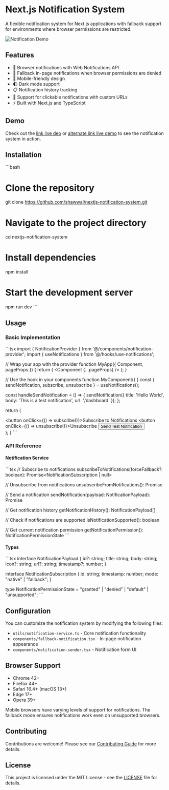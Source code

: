 # Next.js Notification System

A flexible notification system for Next.js applications with fallback support for environments where browser permissions are restricted.

![Notification Demo](https://github.com/shawwal/nextjs-notification-system/raw/main/public/demo.png)

## Features

- 🔔 Browser notifications with Web Notifications API
- 🔄 Fallback in-page notifications when browser permissions are denied
- 📱 Mobile-friendly design
- 🌓 Dark mode support
- 📋 Notification history tracking
- 🔗 Support for clickable notifications with custom URLs
- ⚡ Built with Next.js and TypeScript

## Demo

Check out the [link live deo](https://next-push-notification.shawwals.com/) or [alternate link live demo](https://next-js-push-notification-sigma.vercel.app/) to see the notification system in action.

## Installation

\`\`\`bash
# Clone the repository
git clone https://github.com/shawwal/nextjs-notification-system.git

# Navigate to the project directory
cd nextjs-notification-system

# Install dependencies
npm install

# Start the development server
npm run dev
\`\`\`

## Usage

### Basic Implementation

\`\`\`tsx
import { NotificationProvider } from '@/components/notification-provider';
import { useNotifications } from '@/hooks/use-notifications';

// Wrap your app with the provider
function MyApp({ Component, pageProps }) {
  return (
    <NotificationProvider>
      <Component {...pageProps} />
    </NotificationProvider>
  );
}

// Use the hook in your components
function MyComponent() {
  const { sendNotification, subscribe, unsubscribe } = useNotifications();
  
  const handleSendNotification = () => {
    sendNotification({
      title: 'Hello World',
      body: 'This is a test notification',
      url: '/dashboard'
    });
  };
  
  return (
    <div>
      <button onClick={() => subscribe()}>Subscribe to Notifications</button>
      <button onClick={() => unsubscribe()}>Unsubscribe</button>
      <button onClick={handleSendNotification}>Send Test Notification</button>
    </div>
  );
}
\`\`\`

### API Reference

#### Notification Service

\`\`\`tsx
// Subscribe to notifications
subscribeToNotifications(forceFallback?: boolean): Promise<NotificationSubscription | null>

// Unsubscribe from notifications
unsubscribeFromNotifications(): Promise<boolean>

// Send a notification
sendNotification(payload: NotificationPayload): Promise<boolean>

// Get notification history
getNotificationHistory(): NotificationPayload[]

// Check if notifications are supported
isNotificationSupported(): boolean

// Get current notification permission
getNotificationPermission(): NotificationPermissionState
\`\`\`

#### Types

\`\`\`tsx
interface NotificationPayload {
  id?: string;
  title: string;
  body: string;
  icon?: string;
  url?: string;
  timestamp?: number;
}

interface NotificationSubscription {
  id: string;
  timestamp: number;
  mode: "native" | "fallback";
}

type NotificationPermissionState = "granted" | "denied" | "default" | "unsupported";
\`\`\`

## Configuration

You can customize the notification system by modifying the following files:

- `utils/notification-service.ts` - Core notification functionality
- `components/fallback-notification.tsx` - In-page notification appearance
- `components/notification-sender.tsx` - Notification form UI

## Browser Support

- Chrome 42+
- Firefox 44+
- Safari 16.4+ (macOS 13+)
- Edge 17+
- Opera 39+

Mobile browsers have varying levels of support for notifications. The fallback mode ensures notifications work even on unsupported browsers.

## Contributing

Contributions are welcome! Please see our [Contributing Guide](CONTRIBUTING.md) for more details.

## License

This project is licensed under the MIT License - see the [LICENSE](LICENSE) file for details.

